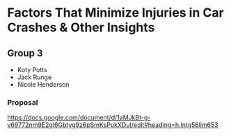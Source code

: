 # Factors That Minimize Injuries in Car Crashes & Other Insights
## Group 3
<ul>
  <li>Koty Potts</li>
  <li>Jack Runge</li>
  <li>Nicole Henderson</li>
</ul>

### Proposal
https://docs.google.com/document/d/1aMJkBt-g-v69772nm9E2gI6Gbtyg9z6pSmKsPukXDuI/edit#heading=h.lntg56ljm653
